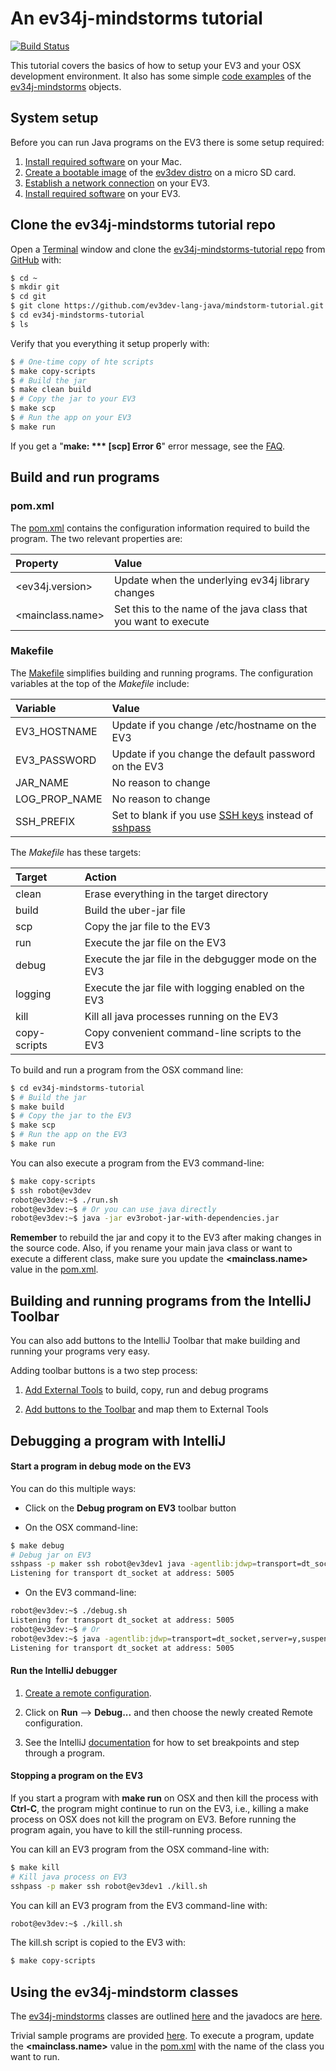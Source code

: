 # An ev34j-mindstorms tutorial

[![Build Status](https://travis-ci.org/ev34j/ev34j-mindstorms-tutorial.svg?branch=master)](https://travis-ci.org/ev34j/ev34j-mindstorms-tutorial)

This tutorial covers the basics of how to setup your EV3 and your
OSX development environment. It also has some simple
[code examples](https://github.com/ev34j/ev34j-mindstorms-tutorial/tree/master/src/main/java)
of the [ev34j-mindstorms](https://github.com/ev34j/ev34j) objects.

## System setup

Before you can run Java programs on the EV3 there is some setup required:

1. [Install required software](https://github.com/ev3dev-lang-java/ev34j-mindstorms-tutorial/wiki/Install-required-Mac-software) on your Mac.
2. [Create a bootable image](https://github.com/ev3dev-lang-java/ev34j-mindstorms-tutorial/wiki/Create-a-bootable-image-for-the-EV3) of the [ev3dev distro](http://www.ev3dev.org) on a micro SD card.
3. [Establish a network connection](https://github.com/ev3dev-lang-java/ev34j-mindstorms-tutorial/wiki/Establish-a-network-connection) on your EV3.
4. [Install required software](https://github.com/ev3dev-lang-java/ev34j-mindstorms-tutorial/wiki/Install-required-EV3-software) on your EV3.

## Clone the ev34j-mindstorms tutorial repo

Open a [Terminal](https://en.wikipedia.org/wiki/Terminal_(OS_X)) window and clone the
[ev34j-mindstorms-tutorial repo](https://github.com/ev3dev-lang-java/ev34j-mindstorms-tutorial) from [GitHub](https://github.com)
with:

```bash
$ cd ~
$ mkdir git
$ cd git
$ git clone https://github.com/ev3dev-lang-java/mindstorm-tutorial.git
$ cd ev34j-mindstorms-tutorial
$ ls
```

Verify that you everything it setup properly with:

```bash
$ # One-time copy of hte scripts
$ make copy-scripts
$ # Build the jar
$ make clean build
$ # Copy the jar to your EV3
$ make scp
$ # Run the app on your EV3
$ make run
```

If you get a "**make: *** [scp] Error 6**" error message, see the [FAQ](https://github.com/ev34j/ev34j-mindstorms-tutorial/wiki/FAQ).


## Build and run programs

### pom.xml
The [pom.xml](https://github.com/ev34j/ev34j-mindstorms-tutorial/blob/master/pom.xml)
contains the configuration information required to build the program. The two relevant properties are:

| Property                   | Value                                                            |
|:---------------------------|:-----------------------------------------------------------------|
| &lt;ev34j.version&gt;      | Update when the underlying ev34j library changes                 |
| &lt;mainclass.name&gt;     | Set this to the name of the java class that you want to execute  |

### Makefile
The [Makefile](https://github.com/ev34j/ev34j-mindstorms-tutorial/blob/master/Makefile)
simplifies building and running programs. The configuration variables at the top of the *Makefile* include:

| Variable                | Value                                                       |
|:------------------------|:------------------------------------------------------------|
| EV3_HOSTNAME            | Update if you change /etc/hostname on the EV3 |
| EV3_PASSWORD            | Update if you change the default password on the EV3        |
| JAR_NAME                | No reason to change                                         |
| LOG_PROP_NAME           | No reason to change                                         |
| SSH_PREFIX              | Set to blank if you use [SSH keys](https://www.digitalocean.com/community/tutorials/how-to-set-up-ssh-keys--2) instead of [sshpass](https://gist.github.com/arunoda/7790979) |

The *Makefile* has these targets:

| Target              | Action                                                  |
|:--------------------|:--------------------------------------------------------|
| clean               | Erase everything in the target directory                |
| build               | Build the uber-jar file                                 |
| scp                 | Copy the jar file to the EV3                            |
| run                 | Execute the jar file on the EV3                         |
| debug               | Execute the jar file in the debgugger mode on the EV3   |
| logging             | Execute the jar file with logging enabled on the EV3    |
| kill                | Kill all java processes running on the EV3              |
| copy-scripts        | Copy convenient command-line scripts to the EV3         |

To build and run a program from the OSX command line:

```bash
$ cd ev34j-mindstorms-tutorial
$ # Build the jar
$ make build
$ # Copy the jar to the EV3
$ make scp
$ # Run the app on the EV3
$ make run
```

You can also execute a program from the EV3 command-line:

```bash
$ make copy-scripts
$ ssh robot@ev3dev
robot@ev3dev:~$ ./run.sh
robot@ev3dev:~$ # Or you can use java directly
robot@ev3dev:~$ java -jar ev3robot-jar-with-dependencies.jar
```

**Remember** to rebuild the jar and copy it to the EV3 after making changes in the
source code. Also, if you rename your main java class or want to execute a different class, make sure you
update the **&lt;mainclass.name&gt;** value in the [pom.xml](https://github.com/ev34j/ev34j-mindstorms-tutorial/blob/master/pom.xml).

## Building and running programs from the IntelliJ Toolbar

You can also add buttons to the IntelliJ Toolbar that make building and running your
programs very easy.

Adding toolbar buttons is a two step process:

1. [Add External Tools](https://github.com/ev34j/ev34j-mindstorms-tutorial/wiki/Add-External-Tools) to build, copy, run and debug programs

2. [Add buttons to the Toolbar](https://github.com/ev34j/ev34j-mindstorms-tutorial/wiki/Add-Toolbar-Buttons) and map them to External Tools

## Debugging a program with IntelliJ

#### Start a program in debug mode on the EV3

You can do this multiple ways:

* Click on the **Debug program on EV3** toolbar button

* On the OSX command-line:

```bash
$ make debug
# Debug jar on EV3
sshpass -p maker ssh robot@ev3dev1 java -agentlib:jdwp=transport=dt_socket,server=y,suspend=y,address=5005 -jar ev3robot-jar-with-dependencies.jar
Listening for transport dt_socket at address: 5005
```

* On the EV3 command-line:

```bash
robot@ev3dev:~$ ./debug.sh
Listening for transport dt_socket at address: 5005
robot@ev3dev:~$ # Or
robot@ev3dev:~$ java -agentlib:jdwp=transport=dt_socket,server=y,suspend=y,address=5005 -jar ev3robot-jar-with-dependencies.jar
Listening for transport dt_socket at address: 5005
```

#### Run the IntelliJ debugger

1. [Create a remote configuration](https://github.com/ev34j/ev34j-mindstorms-tutorial/wiki/Create-a-Remote-Configuration).

2. Click on **Run** --> **Debug...** and then choose the newly created Remote configuration.

3. See the IntelliJ [documentation](https://www.jetbrains.com/help/idea/2016.1/debugging.html) for how to
set breakpoints and step through a program.

#### Stopping a program on the EV3

If you start a program with **make run** on OSX and then kill the process with **Ctrl-C**, the
program might continue to run on the EV3, i.e., killing a make process on OSX does
not kill the program on EV3. Before running the program again, you have to kill the still-running
process.

You can kill an EV3 program from the OSX command-line with:

```bash
$ make kill
# Kill java process on EV3
sshpass -p maker ssh robot@ev3dev1 ./kill.sh
```

You can kill an EV3 program from the EV3 command-line with:

```bash
robot@ev3dev:~$ ./kill.sh
```

The kill.sh script is copied to the EV3 with:

```bash
$ make copy-scripts
```

## Using the ev34j-mindstorm classes

The [ev34j-mindstorms](https://github.com/ev34j/ev34j) classes are outlined
[here](https://github.com/ev34j/ev34j-mindstorms-tutorial/wiki/Ev34j-Mindstorms-Object-Summary)
and the javadocs are [here](http://docs.ev34j.com).

Trivial sample programs are provided [here](https://github.com/ev34j/ev34j-mindstorms-tutorial/tree/master/src/main/java).
To execute a program,
update the **&lt;mainclass.name&gt;** value in the [pom.xml](https://github.com/ev34j/ev34j-mindstorms-tutorial/blob/master/pom.xml)
with the name of the class you want to run.










